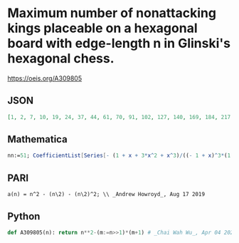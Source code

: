 # Maximum number of nonattacking kings placeable on a hexagonal board with edge\-length n in Glinski's hexagonal chess\.
https://oeis.org/A309805
## JSON
```JSON
[1, 2, 7, 10, 19, 24, 37, 44, 61, 70, 91, 102, 127, 140, 169, 184, 217, 234, 271, 290, 331, 352, 397, 420, 469, 494, 547, 574, 631, 660, 721, 752, 817, 850, 919, 954, 1027, 1064, 1141, 1180, 1261, 1302, 1387, 1430, 1519, 1564, 1657, 1704, 1801, 1850, 1951, 2002]
```
## Mathematica
```Mathematica
nn:=51; CoefficientList[Series[- (1 + x + 3*x^2 + x^3)/((- 1 + x)^3*(1 + x)^2),{x, 0, nn}], x] (* _Georg Fischer_, May 10 2020 *)
```
## PARI
```PARI
a(n) = n^2 - (n\2) - (n\2)^2; \\ _Andrew Howroyd_, Aug 17 2019
```
## Python
```Python
def A309805(n): return n**2-(m:=n>>1)*(m+1) # _Chai Wah Wu_, Apr 04 2024
```
